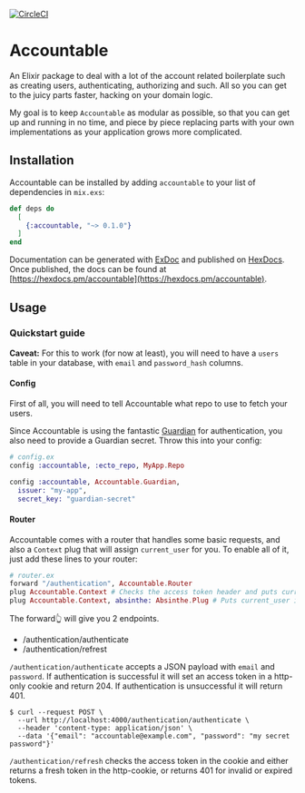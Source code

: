 [![CircleCI](https://circleci.com/gh/robertfalken/accountable.svg?style=svg)](https://circleci.com/gh/robertfalken/accountable)

# Accountable

An Elixir package to deal with a lot of the account related boilerplate such as creating users, authenticating, authorizing and such. All so you can get to the juicy parts faster, hacking on your domain logic.

My goal is to keep `Accountable` as modular as possible, so that you can get up and running in no time, and piece by piece replacing parts with your own implementations as your application grows more complicated.

## Installation

Accountable can be installed by adding `accountable` to your list of dependencies in `mix.exs`:

```elixir
def deps do
  [
    {:accountable, "~> 0.1.0"}
  ]
end
```

Documentation can be generated with [ExDoc](https://github.com/elixir-lang/ex_doc)
and published on [HexDocs](https://hexdocs.pm). Once published, the docs can
be found at [https://hexdocs.pm/accountable](https://hexdocs.pm/accountable).

## Usage

### Quickstart guide

**Caveat:** For this to work (for now at least), you will need to have a `users` table in your database, with `email` and `password_hash` columns.

#### Config

First of all, you will need to tell Accountable what repo to use to fetch your users.

Since Accountable is using the fantastic [Guardian](https://github.com/ueberauth/guardian) for authentication, you also need to provide a Guardian secret. Throw this into your config:


```elixir
# config.ex
config :accountable, :ecto_repo, MyApp.Repo

config :accountable, Accountable.Guardian,
  issuer: "my-app",
  secret_key: "guardian-secret"
```

#### Router

Accountable comes with a router that handles some basic requests, and also a `Context` plug that will assign `current_user` for you. To enable all of it, just add these lines to your router:

```elixir
# router.ex
forward "/authentication", Accountable.Router
plug Accountable.Context # Checks the access token header and puts current_user in your conn.assigns
plug Accountable.Context, absinthe: Absinthe.Plug # Puts current_user in your Absinthe context
```

The forward👆  will give you 2 endpoints.

- /authentication/authenticate
- /authentication/refrest

`/authentication/authenticate` accepts a JSON payload with `email` and `password`. If authentication is successful it will set an access token in a http-only cookie and return 204. If authentication is unsuccessful it will return 401.

```console
$ curl --request POST \
  --url http://localhost:4000/authentication/authenticate \
  --header 'content-type: application/json' \
  --data '{"email": "accountable@example.com", "password": "my secret password"}'
```


`/authentication/refresh` checks the access token in the cookie and either returns a fresh token in the http-cookie, or returns 401 for invalid or expired tokens.

